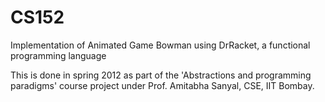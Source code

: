 CS152
=====

Implementation of Animated Game Bowman using DrRacket, a functional programming language


This is done in spring 2012 as part of the 'Abstractions and programming paradigms' course project under Prof. Amitabha Sanyal, CSE, IIT Bombay.
